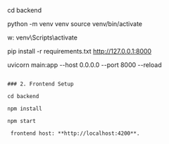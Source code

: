 
cd backend

python -m venv venv
source venv/bin/activate

w:  venv\Scripts\activate

pip install -r requirements.txt
http://127.0.0.1:8000

uvicorn main:app --host 0.0.0.0 --port 8000 --reload
```

### 2. Frontend Setup

cd backend

npm install

npm start

 frontend host: **http://localhost:4200**.
